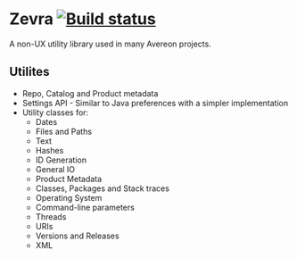 [build-status]: https://github.com/avereon/zevra/workflows/Avereon%20Zevra%20CI/badge.svg "Build status"

# Zevra [![][build-status]](https://github.com/avereon/zevra/actions)

A non-UX utility library used in many Avereon projects.

## Utilites

* Repo, Catalog and Product metadata
* Settings API - Similar to Java preferences with a simpler implementation
* Utility classes for:
  * Dates
  * Files and Paths
  * Text
  * Hashes
  * ID Generation
  * General IO
  * Product Metadata
  * Classes, Packages and Stack traces
  * Operating System
  * Command-line parameters
  * Threads
  * URIs
  * Versions and Releases
  * XML
